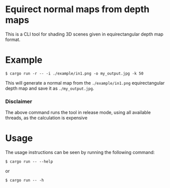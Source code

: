# Equirect normal maps from depth maps

This is a CLI tool for shading 3D scenes given in equirectangular depth map format.
# Example

```
$ cargo run -r -- -i ./example/in1.png -o my_output.jpg -k 50
```

This will generate a normal map from the `./example/in1.png` equirectangular depth map and save it as `./my_output.jpg`.

### Disclaimer

The above command runs the tool in release mode, using all available threads, as the calculation is expensive

# Usage

The usage instructions can be seen by running the following command:

```
$ cargo run -- --help
```

or

```
$ cargo run -- -h
```
